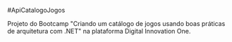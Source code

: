 #ApiCatalogoJogos

Projeto do Bootcamp "Criando um catálogo de jogos usando boas práticas de arquitetura com .NET" na plataforma Digital Innovation One.
